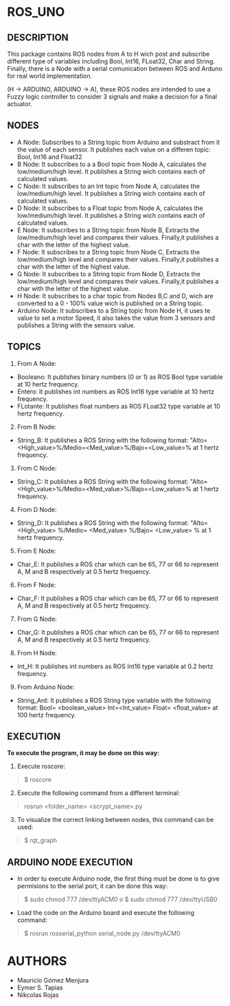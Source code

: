 # ROS_UNO

## DESCRIPTION


This package contains ROS nodes from A to H wich post and subscribe different type of variables including Bool, Int16, FLoat32, Char and String.
Finally, there is a Node with a serial comunication between ROS and Arduno for real world implementation.

(H -> ARDUINO, ARDUINO -> A), these ROS nodes are intended to use a Fuzzy logic controller to consider 3 signals and make a decision for a final actuator.

## NODES

- A Node: Subscribes to a String topic from Arduino and substract from it the value of each sensor. It publishes each value on a differen topic: Bool, Int16 and Float32  
- B Node: It subscribes to a a Bool topic from Node A, calculates the low/medium/high level. It publishes a String wich contains each of calculated values.
- C Node: It subscribes to an Int topic from Node A, calculates the low/medium/high level. It publishes a String wich contains each of calculated values.
- D Node: It subscribes to a Float topic from Node A, calculates the low/medium/high level. It publishes a String wich contains each of calculated values.
- E Node: It subscribes to a String topic from Node B, Extracts the low/medium/high level and compares their values. Finally,it publishes a char with the letter of the highest value.
- F Node: It subscribes to a String topic from Node C, Extracts the low/medium/high level and compares their values. Finally,it publishes a char with the letter of the highest value.
- G Node: It subscribes to a String topic from Node D, Extracts the low/medium/high level and compares their values. Finally,it publishes a char with the letter of the highest value.
- H Node: It subscribes to a char topic from Nodes B,C and D, wich are converted to a 0 - 100% value wich is published on a String topic.
- Arduino Node: It subscribes to a String topic from Node H, it uses te value to set a motor Speed, it also takes the value from 3 sensors and publishes a String with the sensors value. 

## TOPICS

1. From A Node:

- Booleano: It publishes binary numbers (0 or 1) as ROS Bool type variable at 10 hertz frequency. 
- Entero: It publishes int numbers as ROS Int16 type variable at 10 hertz frequency. 
- FLotante: It publishes float numbers as ROS FLoat32 type variable at 10 hertz frequency. 
2. From B Node: 
- String_B: It publishes a ROS String with the following format: "Alto=<High_value>%/Medio=<Med_value>%/Bajo=<Low_value>% at 1 hertz frequency.

3. From C Node: 
- String_C: It publishes a ROS String with the following format: "Alto=<High_value>%/Medio=<Med_value>%/Bajo=<Low_value>% at 1 hertz frequency.

4. From D Node: 
- String_D: It publishes a ROS String with the following format: "Alto= <High_value> %/Medio= <Med_value> %/Bajo= <Low_value> % at 1 hertz frequency.

5. From E Node: 
- Char_E: It publishes a ROS char which can be 65, 77 or 66 to represent A, M and B respectively at 0.5 hertz frequency.


6. From F Node: 
- Char_F: It publishes a ROS char which can be 65, 77 or 66 to represent A, M and B respectively at 0.5 hertz frequency.


7. From G Node: 
- Char_G: It publishes a ROS char which can be 65, 77 or 66 to represent A, M and B respectively at 0.5 hertz frequency.


8. From H Node: 
- Int_H: It publishes int numbers as ROS Int16 type variable at 0.2 hertz frequency. 


9. From Arduino Node: 
- String_Ard: It publishes a ROS String type variable with the following format: Bool= <boolean_value> Int=<Int_value> Float= <float_value> at 100 hertz frequency. 

## EXECUTION

**To execute the program, it may be done on this way:**

1. Execute roscore:
> $ roscore

2. Execute the following command from a different terminal:
> rosrun <folder_name> <scrypt_name>.py

3. To visualize the correct linking between nodes, this command can be used:
> $ rqt_graph

## ARDUINO NODE EXECUTION

- In order tu execute Arduino node, the first thing must be done is to give permisions to the serial port, it can be done this way:
> $ sudo chmod 777 /dev/ttyACM0
o
> $ sudo chmod 777 /dev/ttyUSB0

- Load the code on the Arduino board and execute the following command:

> $ rosrun rosserial_python serial_node.py /dev/ttyACM0 


# AUTHORS

- Mauricio Gómez Menjura
- Eymer S. Tapias
- Nikcolas Rojas
